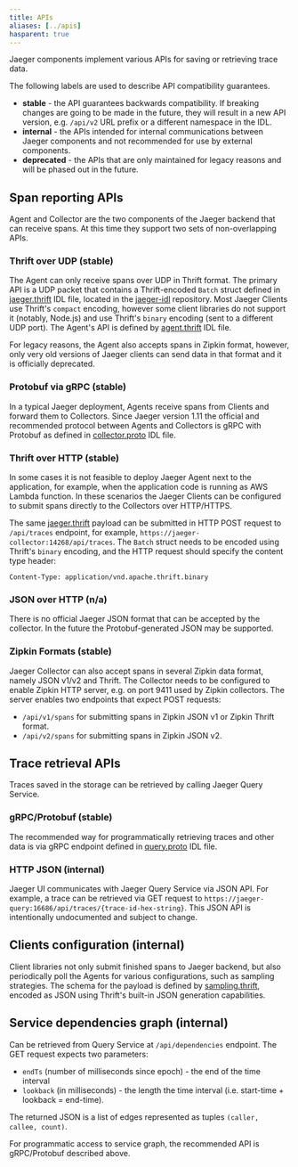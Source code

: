 ```yaml
---
title: APIs
aliases: [../apis]
hasparent: true
---
```


Jaeger components implement various APIs for saving or retrieving trace data.

The following labels are used to describe API compatibility guarantees.

* **stable** - the API guarantees backwards compatibility. If breaking changes are going to be made in the future, they will result in a new API version, e.g. `/api/v2` URL prefix or a different namespace in the IDL.
* **internal** - the APIs intended for internal communications between Jaeger components and not recommended for use by external components.
* **deprecated** - the APIs that are only maintained for legacy reasons and will be phased out in the future.

## Span reporting APIs

Agent and Collector are the two components of the Jaeger backend that can receive spans. At this time they support two sets of non-overlapping APIs.

### Thrift over UDP (stable)

The Agent can only receive spans over UDP in Thrift format. The primary API is a UDP packet that contains a Thrift-encoded `Batch` struct defined in [jaeger.thrift][jaeger.thrift] IDL file, located in the [jaeger-idl][jaeger-idl] repository. Most Jaeger Clients use Thrift's `compact` encoding, however some client libraries do not support it (notably, Node.js) and use Thrift's `binary` encoding (sent to  a different UDP port). The Agent's API is defined by [agent.thrift][agent.thrift] IDL file.

For legacy reasons, the Agent also accepts spans in Zipkin format, however, only very old versions of Jaeger clients can send data in that format and it is officially deprecated.

### Protobuf via gRPC (stable)

In a typical Jaeger deployment, Agents receive spans from Clients and forward them to Collectors. Since Jaeger version 1.11 the official and recommended protocol between Agents and Collectors is gRPC with Protobuf as defined in [collector.proto][collector.proto] IDL file.

### Thrift over HTTP (stable)

In some cases it is not feasible to deploy Jaeger Agent next to the application, for example, when the application code is running as AWS Lambda function. In these scenarios the Jaeger Clients can be configured to submit spans directly to the Collectors over HTTP/HTTPS.

The same [jaeger.thrift][jaeger.thrift] payload can be submitted in HTTP POST request to `/api/traces` endpoint, for example, `https://jaeger-collector:14268/api/traces`. The `Batch` struct needs to be encoded using Thrift's `binary` encoding, and the HTTP request should specify the content type header:

```
Content-Type: application/vnd.apache.thrift.binary
```

### JSON over HTTP (n/a)

There is no official Jaeger JSON format that can be accepted by the collector. In the future the Protobuf-generated JSON may be supported.

### Zipkin Formats (stable)

Jaeger Collector can also accept spans in several Zipkin data format, namely JSON v1/v2 and Thrift. The Collector needs to be configured to enable Zipkin HTTP server, e.g. on port 9411 used by Zipkin collectors. The server enables two endpoints that expect POST requests:

* `/api/v1/spans` for submitting spans in Zipkin JSON v1 or Zipkin Thrift format.
* `/api/v2/spans` for submitting spans in Zipkin JSON v2.

## Trace retrieval APIs

Traces saved in the storage can be retrieved by calling Jaeger Query Service.

### gRPC/Protobuf (stable)

The recommended way for programmatically retrieving traces and other data is via gRPC endpoint defined in [query.proto][query.proto] IDL file.

### HTTP JSON (internal)

Jaeger UI communicates with Jaeger Query Service via JSON API. For example, a trace can be retrieved via GET request to `https://jaeger-query:16686/api/traces/{trace-id-hex-string}`. This JSON API is intentionally undocumented and subject to change.

## Clients configuration (internal)

Client libraries not only submit finished spans to Jaeger backend, but also periodically poll the Agents for various configurations, such as sampling strategies. The schema for the payload is defined by [sampling.thrift][sampling.thrift], encoded as JSON using Thrift's built-in JSON generation capabilities.

## Service dependencies graph (internal)

Can be retrieved from Query Service at `/api/dependencies` endpoint. The GET request expects two parameters:

* `endTs` (number of milliseconds since epoch) - the end of the time interval
* `lookback` (in milliseconds) - the length the time interval (i.e. start-time + lookback = end-time).

The returned JSON is a list of edges represented as tuples `(caller, callee, count)`.

For programmatic access to service graph, the recommended API is gRPC/Protobuf described above.

[jaeger-idl]: https://github.com/jaegertracing/jaeger-idl/
[jaeger.thrift]: https://github.com/jaegertracing/jaeger-idl/blob/master/thrift/jaeger.thrift
[agent.thrift]: https://github.com/jaegertracing/jaeger-idl/blob/master/thrift/agent.thrift
[sampling.thrift]: https://github.com/jaegertracing/jaeger-idl/blob/master/thrift/sampling.thrift
[collector.proto]: https://github.com/jaegertracing/jaeger-idl/blob/master/proto/api_v2/collector.proto
[query.proto]: https://github.com/jaegertracing/jaeger-idl/blob/master/proto/api_v2/query.proto
